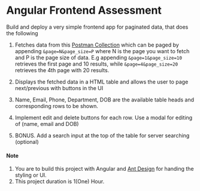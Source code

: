 # Angular Frontend Assessment

Build and deploy a very simple frontend app for paginated data, that does the following

1.  Fetches data from this [Postman Collection](https://www.getpostman.com/collections/823aff8bea948faf3d90) which can be paged by appending `&page=N&page_size=P` where N is the page you want to fetch and P is the page size of data. E.g appending `&page=1&page_size=10` retrieves the first page and 10 results, while `&page=4&page_size=20` retrieves the 4th page with 20 results.

2.  Displays the fetched data in a HTML table and allows the user to page next/previous with buttons in the UI

3.  Name, Email, Phone, Department, DOB are the available table heads and corresponding rows to be shown.

4.  Implement edit and delete buttons for each row. Use a modal for editing of (name, email and DOB)

5.  BONUS. Add a search input at the top of the table for server searching (optional)

#### Note

1.  You are to build this project with Angular and [Ant Design](https://ng.ant.design/) for handing the styling or UI. 
2.  This project duration is 1(One) Hour.

